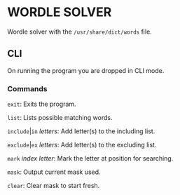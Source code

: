 # WORDLE SOLVER

Wordle solver with the `/usr/share/dict/words` file.

## CLI

On running the program you are dropped in CLI mode.

### Commands

`exit`: Exits the program.

`list`: Lists possible matching words.

`include`|`in` _letters_: Add letter(s) to the including list.

`exclude`|`ex` _letters_: Add letter(s) to the excluding list.

`mark` _index_ _letter_: Mark the letter at position for searching.

`mask`: Output current mask used.

`clear`: Clear mask to start fresh.
